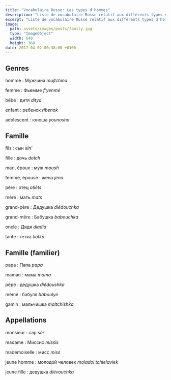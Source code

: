 ```yaml
---
title: "Vocabulaire Russe: Les types d'hommes"
description: "Liste de vocabulaire Russe relatif aux différents types d'homme et à la famille."
excerpt: "Liste de vocabulaire Russe relatif aux différents types d'homme et à la famille."
image:
  path: assets/images/posts/family.jpg
  type: "ImageObject"
  width: 640
  height: 360
date: 2017-04-02 00:38:00 +0100
---
```


## Genres

homme
: Мужчина
*mujtchina*

femme
: Фьемме
*f'yenmé*

bébé
: дитя
*ditya*

enfant
: ребенок
*ribenok*

adolescent
: юноша
*younosha*


## Famille

fils
: сын
*sin'*

fille
: дочь
*dotch*

mari, époux
: муж
*moush*

femme, épouse
: жена
*jéna*

père
: отец
*otièts*

mère
: мать
*mats*

grand-père
: Дедушка
*diédouchka*

grand-mêre
: Бабушка
*babouchka*

oncle
: Дядя
*diadia*

tante
: тетка
*tiotka*


## Famille (familier)

papa
: Папа
*papa*

maman
: мама
*mama*

pépé
: дедушка
*diédoushka*

mémé
: бабуля
*baboulyè*

gamin
: мальчишка
*maltchishka*


## Appellations

monsieur
: сэр
*sèr*

madame
: Миссис
*missis*

mademoiselle
: мисс
*miss*

jeune homme
: молодой человек
*moladoi tchielaviek*

jeune fille
: девушка
*diévouchka*
